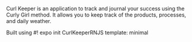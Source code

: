 
Curl Keeper is an application to track and journal your success using the Curly Girl method. It allows you to keep track of the products, processes, and daily weather.

Built using #! expo init CurlKeeperRNJS
template: minimal